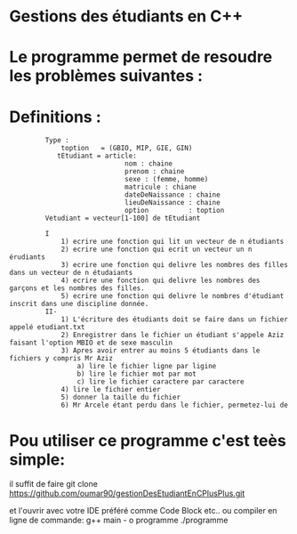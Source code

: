# Gestions des étudiants en C++
# Le programme permet de resoudre les problèmes suivantes :

#  Definitions :
             Type :
                 toption   = (GBIO, MIP, GIE, GIN)
                tEtudiant = article:
                                 nom : chaine
                                 prenom : chaine
                                 sexe : (femme, homme)
                                 matricule : chiane
                                 dateDeNaissance : chaine
                                 lieuDeNaissance : chaine
                                 option          : toption
             Vetudiant = vecteur[1-100] de tEtudiant
        
             I
                 1) ecrire une fonction qui lit un vecteur de n étudiants
                 2) ecrire une fonction qui ecrit un vecteur un n érudiants
                 3) ecrire une fonction qui delivre les nombres des filles dans un vecteur de n étudaiants
                 4) ecrire une fonction qui delivre les nombres des garçons et les nombres des filles.
                 5) ecrire une fonction qui delivre le nombres d'étudiant inscrit dans une discipline donnée.
             II-
                 1) L'écriture des étudiants doit se faire dans un fichier appelé etudiant.txt
                 2) Enregistrer dans le fichier un étudiant s'appele Aziz faisant l'option MBIO et de sexe masculin
                 3) Apres avoir entrer au moins 5 étudiants dans le fichiers y compris Mr Aziz
                     a) lire le fichier ligne par ligine
                     b) lire le fichier mot par mot
                     c) lire le fichier caractere par caractere
                 4) lire le fichier entier
                 5) donner la taille du fichier
                 6) Mr Arcele étant perdu dans le fichier, permetez-lui de
        

# Pou utiliser ce programme c'est teès simple:
il suffit de faire
          git clone https://github.com/oumar90/gestionDesEtudiantEnCPlusPlus.git

et l'ouvrir avec votre IDE préféré comme Code Block etc..
ou compiler en ligne de commande:
        g++ main - o programme
        ./programme
